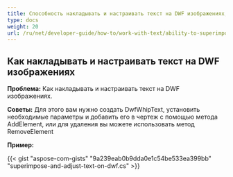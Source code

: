 ```yaml
---
title: Способность накладывать и настраивать текст на DWF изображениях, что позволяет в некоторой степени редактировать результат рендеринга
type: docs
weight: 20
url: /ru/net/developer-guide/how-to/work-with-text/ability-to-superimpose-and-adjust-text-on-dwf-images/
---
```


## **Как накладывать и настраивать текст на DWF изображениях**

**Проблема:** Как накладывать и настраивать текст на DWF изображениях.

**Советы:** Для этого вам нужно создать DwfWhipText, установить необходимые параметры и добавить его в чертеж с помощью метода AddElement, или для удаления вы можете использовать метод RemoveElement

**Пример:**

{{< gist "aspose-com-gists" "9a239eab0b9dda0e1c54be533ea399bb" "superimpose-and-adjust-text-on-dwf.cs" >}}
